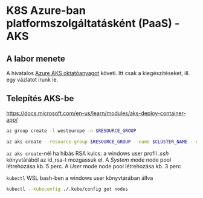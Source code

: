 # K8S Azure-ban platformszolgáltatásként (PaaS) - AKS

## A labor menete

A hivatalos [Azure AKS oktatóanyagot](https://docs.microsoft.com/en-us/learn/paths/intro-to-kubernetes-on-azure/) követi. Itt csak a kiegészítéseket, ill. egy vázlatot írunk le.

## Telepítés AKS-be

https://docs.microsoft.com/en-us/learn/modules/aks-deploy-container-app/

```bash
az group create -l westeurope -n $RESOURCE_GROUP
```

```bash
az aks create --resource-group $RESOURCE_GROUP --name $CLUSTER_NAME --node-count 1 --enable-addons http_application_routing --generate-ssh-keys --node-vm-size Standard_A2_v2 --network-plugin azure
```

`az aks create`-nél ha hibás RSA kulcs: a windows user profil *.ssh* könyvtárából az id_rsa-t mozgassuk el. A *System* mode node pool létrehozása kb. 5 perc. A *User* mode node pool létrehozása kb. 3 perc

`kubectl` WSL bash-ben a windows user könyvtárában állva
```bash
kubectl --kubeconfig ./.kube/config get nodes
```
